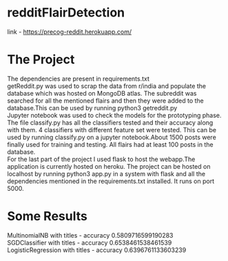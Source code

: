 # redditFlairDetection
link - https://precog-reddit.herokuapp.com/ <br>
# The Project
The dependencies are present in requirements.txt<br>
getReddit.py was used to scrap the data from r/india and populate the database which was hosted on MongoDB atlas. The subreddit was searched for all the mentioned flairs and then they were added to the database.This can be used by running python3 getreddit.py <br>
Jupyter notebook was used to check the models for the prototyping phase. The file classify.py has all the classifiers tested and their accuracy along with them. 4 classifiers with different feature set were tested. This can be used by running classify.py on a jupyter notebook.About 1500 posts were finally used for training and testing. All flairs had at least 100 posts in the database. <br>
For the last part of the project I used flask to host the webapp.The application is currently hosted on heroku. The project can be hosted on localhost by running python3 app.py in a system with flask and all the dependencies mentioned in the requirements.txt installed. It runs on port 5000.<br>
# Some Results 
MultinomialNB with titles - accuracy 0.5809716599190283 <br>
SGDClassifier with titles - accuracy 0.6538461538461539 <br>
LogisticRegression with titles - accuracy 0.6396761133603239 <br>

